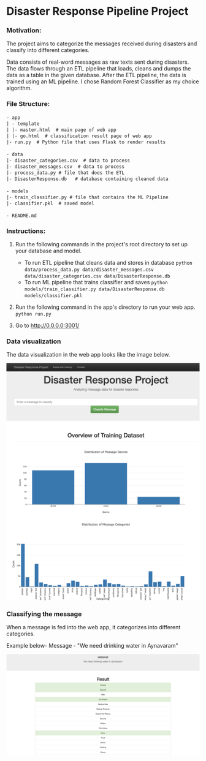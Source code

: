 # Disaster Response Pipeline Project

###  Motivation:

The project aims to categorize the messages received during disasters and classify into different categories.

Data consists of real-word messages as raw texts sent during disasters. The data flows through an ETL pipeline that loads, cleans and dumps the data as a table in the given database. After the ETL pipeline, the data is trained using an ML pipeline. I chose Random Forest Classifier as my choice algorithm.

### File Structure:

	- app
	| - template
	| |- master.html  # main page of web app
	| |- go.html  # classification result page of web app
	|- run.py  # Python file that uses Flask to render results

	- data
	|- disaster_categories.csv  # data to process 
	|- disaster_messages.csv  # data to process
	|- process_data.py # file that does the ETL
	|- DisasterResponse.db   # database containing cleaned data

	- models
	|- train_classifier.py # file that contains the ML Pipeline
	|- classifier.pkl  # saved model 

	- README.md

### Instructions:
1. Run the following commands in the project's root directory to set up your database and model.

    - To run ETL pipeline that cleans data and stores in database
        `python data/process_data.py data/disaster_messages.csv data/disaster_categories.csv data/DisasterResponse.db`
    - To run ML pipeline that trains classifier and saves
        `python models/train_classifier.py data/DisasterResponse.db models/classifier.pkl`

2. Run the following command in the app's directory to run your web app.
    `python run.py`

3. Go to http://0.0.0.0:3001/



### Data visualization 

The data visualization in the web app looks like the image below.

![example_pic](pics/web_page_data_visualization_1.png)
![example_pic](pics/web_page_data_visualization_2.png)

### Classifying the message

When a message is fed into the web app, it categorizes into different categories.

Example below- 
Message - "We need drinking water in Aynavaram"

![example_pic](pics/message_classification.png)